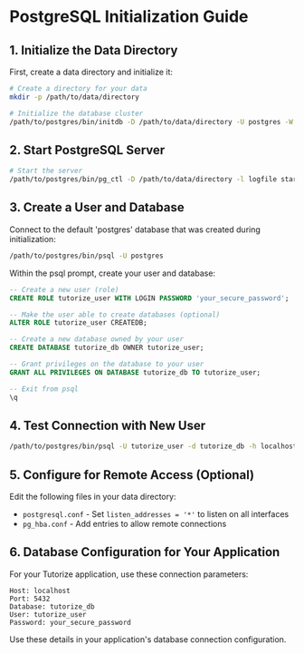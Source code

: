 # PostgreSQL Initialization Guide

## 1. Initialize the Data Directory

First, create a data directory and initialize it:

```bash
# Create a directory for your data
mkdir -p /path/to/data/directory

# Initialize the database cluster
/path/to/postgres/bin/initdb -D /path/to/data/directory -U postgres -W
```

## 2. Start PostgreSQL Server

```bash
# Start the server
/path/to/postgres/bin/pg_ctl -D /path/to/data/directory -l logfile start
```

## 3. Create a User and Database

Connect to the default 'postgres' database that was created during initialization:

```bash
/path/to/postgres/bin/psql -U postgres
```

Within the psql prompt, create your user and database:

```sql
-- Create a new user (role)
CREATE ROLE tutorize_user WITH LOGIN PASSWORD 'your_secure_password';

-- Make the user able to create databases (optional)
ALTER ROLE tutorize_user CREATEDB;

-- Create a new database owned by your user
CREATE DATABASE tutorize_db OWNER tutorize_user;

-- Grant privileges on the database to your user
GRANT ALL PRIVILEGES ON DATABASE tutorize_db TO tutorize_user;

-- Exit from psql
\q
```

## 4. Test Connection with New User

```bash
/path/to/postgres/bin/psql -U tutorize_user -d tutorize_db -h localhost
```

## 5. Configure for Remote Access (Optional)

Edit the following files in your data directory:

- `postgresql.conf` - Set `listen_addresses = '*'` to listen on all interfaces
- `pg_hba.conf` - Add entries to allow remote connections

## 6. Database Configuration for Your Application

For your Tutorize application, use these connection parameters:

```
Host: localhost
Port: 5432
Database: tutorize_db
User: tutorize_user
Password: your_secure_password
```

Use these details in your application's database connection configuration.
